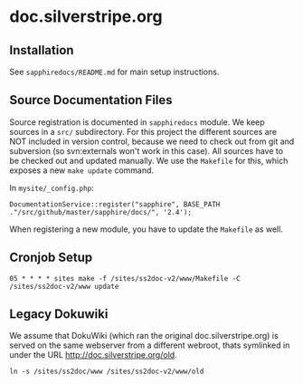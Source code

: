 # doc.silverstripe.org #

## Installation ##

See `sapphiredocs/README.md` for main setup instructions.

## Source Documentation Files

Source registration is documented in `sapphiredocs` module.
We keep sources in a `src/` subdirectory.
For this project the different sources are NOT included in version control,
because we need to check out from git and subversion (so svn:externals won't work in this case). All sources have to be checked out and updated manually. 
We use the `Makefile` for this, which exposes a new `make update` command.

In `mysite/_config.php`:

	DocumentationService::register("sapphire", BASE_PATH ."/src/github/master/sapphire/docs/", '2.4');

When registering a new module, you have to update the `Makefile` as well.

## Cronjob Setup ##

	05 * * * * sites make -f /sites/ss2doc-v2/www/Makefile -C /sites/ss2doc-v2/www update 

## Legacy Dokuwiki ##

We assume that DokuWiki (which ran the original doc.silverstripe.org)
is served on the same webserver from a different webroot, thats
symlinked in under the URL http://doc.silverstripe.org/old.

	ln -s /sites/ss2doc/www /sites/ss2doc-v2/www/old